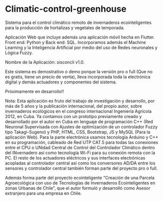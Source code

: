# Climatic-control-greenhouse
Sistema para el control climático remoto de invernaderos ecointeligentes para la producción de hortalizas y vegetales de temporada. 

Aplicación Web que incluye además una aplicación móvil hecha en Flutter. Front end: Python y Back end: SQL. Incorporamos además el Machine Learning y la Inteligencia Artificial por medio del uso de Redes neuronales y Lógica Fuzzy.

Nombre de la Aplicación: sisconcli v1.0.

Este sistema es demostrativo o demo porque la versión pro o full (Que no es gratis, tiene un precio de venta), lleva incorporada toda la electrónica digital y demás actuadores y componentes del sistema.

Próximamente en desarrollo!! 

Nota: Esta aplicación es fruto del trabajo de investigación y desarrollo, por más de 5 años y la publicación internacional, del propio autor, sobre invernaderos ecológicos en el congreso internacional Ingeniería Agrícola 2012, en Cuba. Ya contamos con un prototipo previamente creado y desarrollado por el autor en Cuba en lenguaje de programación C++ (Red Neuronal Supervisada con Ajustes de optimización de un controlador Fuzzy tipo Takagi-Sugeno) y PHP, HTML, CSS, Bootstrap, JS y MySQL (Para la aplicación Web). Para la parte electrónica usamos tecnología Arduino y C++ en su programación, cableado de Red UTP CAT.5 para todas las conexiones entre el CPU o UNidad Central de Control del Controlador Climático dentro del INvernadero así como tecnología Wi-Fi para  su conexión remota con la PC. El resto de los actuadores eléctricos y sus interfaces electrónicas acopladas al controlador central así como los conversores AD/DA entre los sensores y controlador central también forman parte del proyecto pro o full. 

Además forma parte del proyecto ecointeligente "Creación de una Parcela Agroecológica con uso de Tecnologías de Invernaderos Ecointeligentes en zonas Urbanas de Chile", que el autor formuló y desarrolló como Asesor extranjero para una empresa en Chile.


